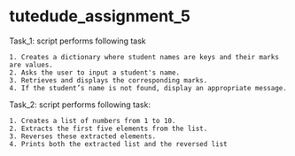 # tutedude_assignment_5

Task_1: script performs following task

    1. Creates a dictionary where student names are keys and their marks are values.
    2. Asks the user to input a student's name.
    3. Retrieves and displays the corresponding marks.
    4. If the student’s name is not found, display an appropriate message.

Task_2: script performs following task:

    1. Creates a list of numbers from 1 to 10.
    2. Extracts the first five elements from the list.
    3. Reverses these extracted elements.
    4. Prints both the extracted list and the reversed list

